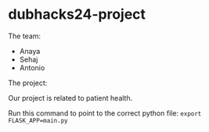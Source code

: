 # dubhacks24-project

The team:

- Anaya
- Sehaj
- Antonio

The project:

Our project is related to patient health.

Run this command to point to the correct python file: `export FLASK_APP=main.py`


